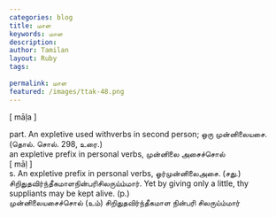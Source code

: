 ```yaml
---
categories: blog
title: மாள
keywords: மாள
description: 
author: Tamilan
layout: Ruby
tags: 
 
permalink: மாள
featured: /images/ttak-48.png
---
```

  
[ māḷa ]  
  
part. An expletive used withverbs in second person; ஒரு முன்னிலையசை.(தொல். சொல். 298, உரை.)  
an expletive prefix in personal verbs, முன்னிலை அசைச்சொல்  
[ māḷ ]  
s. An expletive prefix in personal verbs, ஓர்முன்னிலைஅசை. (சது.) சிறிதுதவிர்ந்தீகமாளநின்பரிசிலருய்ம்மார். Yet by giving only a little, thy suppliants may be kept alive. (p.)  
முன்னிலையசைச்சொல் (உம்) சிறிதுதவிர்ந்தீகமாள நின்பரி சிலருய்ம்மார்